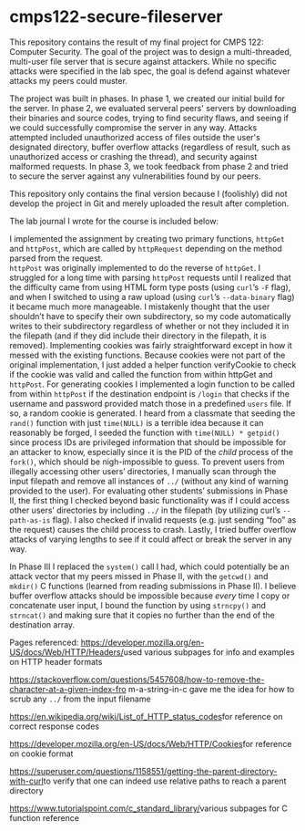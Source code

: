 # cmps122-secure-fileserver

This repository contains the result of my final project for CMPS 122: Computer Security. The goal of the project was to design a multi-threaded, multi-user file server that is secure against attackers. While no specific attacks were specified in the lab spec, the goal is defend against whatever attacks my peers could muster. 

The project was built in phases. In phase 1, we created our initial build for the server. 
In phase 2, we evaluated serveral peers' servers by downloading their binaries and source codes, trying to find security flaws, and seeing if we could successfully compromise the server in any way. Attacks attempted included unauthorized access of files outside the user's designated directory, buffer overflow attacks (regardless of result, such as unauthorized access or crashing the thread), and security against malformed requests. 
In phase 3, we took feedback from phase 2 and tried to secure the server against any vulnerabilities found by our peers.

This repository only contains the final version because I (foolishly) did not develop the project in Git and merely uploaded the result after completion.



The lab journal I wrote for the course is included below:

I implemented the assignment by creating two primary functions, `httpGet` and `httpPost`,
which are called by `httpRequest` depending on the method parsed from the request.  
`httpPost` was originally implemented to do the reverse of `httpGet`. I struggled for a long time
with parsing `httpPost` requests until I realized that the difficulty came from using HTML form type
posts (using `curl`’s `-F` flag), and when I switched to using a raw upload (using `curl`’s
`--data-binary` flag) it became much more manageable.
I mistakenly thought that the user shouldn’t have to specify their own subdirectory, so my
code automatically writes to their subdirectory regardless of whether or not they included it in
the filepath (and if they did include their directory in the filepath, it is removed).
Implementing cookies was fairly straightforward except in how it messed with the
existing functions. Because cookies were not part of the original implementation, I just added a
helper function verifyCookie to check if the cookie was valid and called the function from within
httpGet and `httpPost`. For generating cookies I implemented a login function to be called from
within `httpPost` if the destination endpoint is `/login` that checks if the username and password
provided match those in a predefined `users` file. If so, a random cookie is generated. I heard
from a classmate that seeding the `rand()` function with just `time(NULL)` is a terrible idea because
it can reasonably be forged, I seeded the function with `time(NULL) * getpid()` since process IDs
are privileged information that should be impossible for an attacker to know, especially since it is
the PID of the _child_ process of the `fork()`, which should be nigh-impossible to guess.
To prevent users from illegally accessing other users’ directories, I manually scan
through the input filepath and remove all instances of `../` (without any kind of warning provided
to the user).
For evaluating other students’ submissions in Phase II, the first thing I checked beyond
basic functionality was if I could access other users’ directories by including `../` in the filepath
(by utilizing curl’s `--path-as-is` flag). I also checked if invalid requests (e.g. just sending “foo” as
the request) causes the child process to crash. Lastly, I tried buffer overflow attacks of varying 
lengths to see if it could affect or break the server in any way.

In Phase III I replaced the `system()` call I had, which could potentially be an attack vector that
my peers missed in Phase II, with the `getcwd()` and `mkdir()` C functions 
(learned from reading submissions in Phase II). I believe buffer overflow attacks
should be impossible because _every_ time I copy or concatenate user input, I bound the function
by using `strncpy()` and `strncat()` and making sure that it copies no further than the end of the
destination array.

Pages referenced:
https://developer.mozilla.org/en-US/docs/Web/HTTP/Headers/​ used various subpages for info
and examples on HTTP header formats

https://stackoverflow.com/questions/5457608/how-to-remove-the-character-at-a-given-index-fro
m-a-string-in-c​ gave me the idea for how to scrub any `../` from the input filename

https://en.wikipedia.org/wiki/List_of_HTTP_status_codes​ for reference on correct response
codes

https://developer.mozilla.org/en-US/docs/Web/HTTP/Cookies​ for reference on cookie format

https://superuser.com/questions/1158551/getting-the-parent-directory-with-curl​ to verify that
one can indeed use relative paths to reach a parent directory

https://www.tutorialspoint.com/c_standard_library/​ various subpages for C function reference
